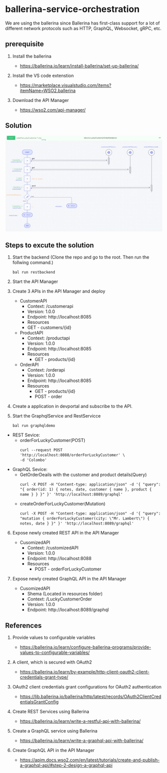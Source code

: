 # ballerina-service-orchestration

We are using the ballerina since Ballerina has first-class support for a lot of different network protocols such as HTTP, GraphQL, Websocket, gRPC, etc.

## prerequisite
1. Install the ballerina 
    - https://ballerina.io/learn/install-ballerina/set-up-ballerina/
2. Install the VS code extenstion
    - https://marketplace.visualstudio.com/items?itemName=WSO2.ballerina

3. Download the API Manager
    - https://wso2.com/api-manager/

## Solution
![Solution](https://github.com/chashikajw/ballerina-graphql-service/blob/main/images/Solution.png)

## Steps to excute the solution

1. Start the backend (Clone the repo and go to the root. Then run the follwing command.)
    ```
    bal run restbackend
    ```
2. Start the API Manager

3. Create 3 APIs in the API Manager and deploy

    - CustomerAPI
        - Context: /customerapi
        - Version: 1.0.0
        - Endpoint: http://localhost:8085
        - Resources
         - GET - customers/{id}
    - ProductAPI
        - Context: /productapi
        - Version: 1.0.0
        - Endpoint: http://localhost:8085
        - Resources
            - GET - products/{id}
    - OrderAPI
        - Context: /orderapi
        - Version: 1.0.0
        - Endpoint: http://localhost:8085
        - Resources
            - GET - products/{id}
            - POST - order
4. Create a application in devportal and subscribe to the API.

5. Start the GraphqlService and RestServicce
    ```
    bal run graphqldemo
    ```
- REST Sevice:
    - orderForLuckyCustomer(POST)
        ```
        curl --request POST 'http://localhost:8088/orderForLuckyCustomer' \
        -d 'Colombo'
        ```
- GraphQL Sevice:
    - GetOrderDeails with the customer and product details(Query)
        ```
        curl -X POST -H "Content-type: application/json" -d '{ "query": "{ order(id: 1) { notes, date, customer { name }, product { name } } }" }' 'http://localhost:8089/graphql'
        ```
   - createOrderForLuckyCustomer(Mutation)
        ```
        curl -X POST -H "Content-type: application/json" -d '{ "query": "mutation { orderForLuckyCustomer(city: \"Mr. Lambert\") {     notes, date } }" }' 'http://localhost:8089/graphql'
        ```

6. Expose newly created REST API in the API Manager

    - CusomizedAPI
        - Context: /customizedAPI
        - Version: 1.0.0
        - Endpoint: http://localhost:8088
        - Resources
            - POST - orderForLuckyCustomer

7. Expose newly created GraphQL API in the API Manager

    - CusomizedAPI
        - Shema (Located in resources folder)
        - Context: /LuckyCustomerOrder
        - Version: 1.0.0
        - Endpoint: http://localhost:8089/graphql



## References

1. Provide values to configurable variables
    - https://ballerina.io/learn/configure-ballerina-programs/provide-values-to-configurable-variables/



2. A client, which is secured with OAuth2
    - https://ballerina.io/learn/by-example/http-client-oauth2-client-credentials-grant-type/


3. OAuth2 client credentials grant configurations for OAuth2 authentication
    - https://lib.ballerina.io/ballerina/http/latest/records/OAuth2ClientCredentialsGrantConfig

4. Create REST Services using Ballerina
    - https://ballerina.io/learn/write-a-restful-api-with-ballerina/

5.  Create a GraphQL service using Ballerina
    - https://ballerina.io/learn/write-a-graphql-api-with-ballerina/

6. Create GraphQL API in the API Manager
    - https://apim.docs.wso2.com/en/latest/tutorials/create-and-publish-a-graphql-api/#step-2-design-a-graphql-api